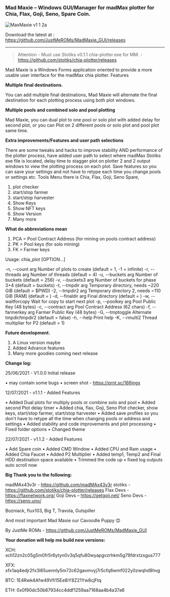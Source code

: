 ### Mad Maxie – Windows GUI/Manager for madMax plotter for Chia, Flax, Goji, Seno, Spare Coin.

![MaxMaxie v1 1 2a](https://user-images.githubusercontent.com/83911433/126649188-4aff40ea-cd6d-46e5-9d6a-6fb34d57e1b5.JPG)

Download the latest at : https://github.com/JustMeROMs/MadMaxie_GUI/releases

------------------------------------

> Attention - Must use Stotiks v0.1.1 chia-plotter.exe for MM. - https://github.com/stotiks/chia-plotter/releases

Mad Maxie is a Windows Forms application oriented to provide a more usable user interface for the madMax chia plotter.
Features

**Multiple final destinations.**

You can add multiple final destinations, Mad Maxie will alternate the final destination for each plotting process using both plot windows.

**Multiple pools and combined solo and pool plotting**

Mad Maxie, you can dual plot to one pool or solo plot with added delay for second plot, or you can Plot on 2 different pools or solo plot and pool plot same time.

**Extra improvements/Features and user path selections**

There are some tweaks and hacks to improve stability AND performance of the plotter process, have added user path to select where madMax Stotiks exe file is located, delay time to stagger plot on plotter 2 and 2 output windows to view the plotting process on each plot. Save features so you can save your settings and not have to retype each time you change pools or settings etc.
Tools Menu there is Chia, Flax, Goji, Seno Spare, 

1.	plot checker
2.	start/stop farmer
3.	start/stop harvester
4.	Show Keys
5.	Show NFT keys
6.	Show Version
7.	Many more

**What do abbreviations mean**

1.	PCA = Pool Contract Address (for mining on pools contract address)
2.	PK = Pool keys (for solo mining)
3.	FK = Farmer keys

Usage:
  chia_plot [OPTION...]

  -n, --count arg      Number of plots to create (default = 1, -1 = infinite)
  -r, --threads arg    Number of threads (default = 4)
  -u, --buckets arg    Number of buckets (default = 256)
  -v, --buckets3 arg   Number of buckets for phase 3+4 (default = buckets)
  -t, --tmpdir arg     Temporary directory, needs ~220 GiB (default = $PWD)
  -2, --tmpdir2 arg    Temporary directory 2, needs ~110 GiB [RAM] (default = <tmpdir>)
  -d, --finaldir arg   Final directory (default = <tmpdir>)
  -w, --waitforcopy    Wait for copy to start next plot
  -p, --poolkey arg    Pool Public Key (48 bytes)
  -c, --contract arg   Pool Contract Address (62 chars)
  -f, --farmerkey arg  Farmer Public Key (48 bytes)
  -G, --tmptoggle      Alternate tmpdir/tmpdir2 (default = false)
  -h, --help           Print help
  -K, --rmulti2        Thread multiplier for P2 (default = 1)

**Future development.**

1.	A Linux version maybe
2.	Added Advance features
3.	Many more goodies coming next release

**Change log:**

25/06/2021 - V1.0.0 Initial release

•	may contain some bugs
•	screen shot - https://prnt.sc/166jngx

12/07/2021 - v1.1.1 - Added Features

• Added Dual plots for multiply pools or combine solo and pool
• Added second Plot delay timer
• Added chia, flax, Goji, Seno Plot checker, show keys, start/stop farmer, start/stop harvester
• Added save profiles so you don't have to retype all the time when changing pools or address and settings
• Added stability and code improvements and plot processing
• Fixed folder options
• Changed theme

22/07/2021 - v1.1.2 - Added Features

•	Add Spare coin
•	Added CMD Window
•	Added CPU and Ram usage
•	Added Chia Faucet
•	Added P2 Multiplier
•	Added temp1, Temp2 and Final HDD destination space available
•	Trimmed the code up
•	fixed log outputs auto scroll now




**Big Thank you to the following:**

madMAx43v3r - https://github.com/madMAx43v3r
stotiks - https://github.com/stotiks/chia-plotter/releases
Flax Devs - https://flaxnetwork.org/
Goji Devs – https://getgoji.net/
Seno Devs - https://seno.uno/

Bozniack, flux103, Big T, Travola, Gutspiller

And most important Mad Maxie our Cavoodle Puppy 😊

By JustMe ROMs -  https://github.com/JustMeROMs/MadMaxie_GUI

**Your donation will help me build new versions:**

XCH: xch12zn2c05g5m0fr5r6ytyn0v3q5qfu80wyapgvzrhkm5g79fdrxtzsgus777
  
XFX: xfx1aq4edjr2fx3l65uennly5m72c62gavmvyj7r5cfq6wmf022y0zwqhd8hvg
  
BTC: 1E4Rwk4Afw49Vfi15Ee8iY8Z21Yw8cjFtq
  
ETH: 0x0f90dc50b87934cc4ddf1259aa7168aa4b4a37a6
